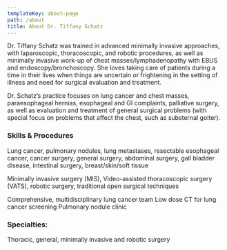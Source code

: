 ```yaml
---
templateKey: about-page
path: /about
title: About Dr. Tiffany Schatz
---
```


Dr. Tiffany Schatz was trained in advanced minimally invasive approaches, with laparoscopic, thoracoscopic, and robotic procedures, as well as minimally invasive work-up of chest masses/lymphadenopathy with EBUS and endoscopy/bronchoscopy. She loves taking care of patients during a time in their lives when things are uncertain or frightening in the setting of illness and need for surgical evaluation and treatment.

Dr. Schatz’s practice focuses on lung cancer and chest masses, paraesophageal hernias, esophageal and GI complaints, palliative surgery, as well as evaluation and treatment of general surgical problems (with special focus on problems that affect the chest, such as substernal goiter).

### Skills & Procedures

Lung cancer, pulmonary nodules, lung metastases, resectable esophageal cancer, cancer
surgery, general surgery, abdominal surgery, gall bladder disease, intestinal surgery,
breast/skin/soft tissue

Minimally invasive surgery (MIS), Video-assisted thoracoscopic surgery (VATS), robotic surgery,
traditional open surgical techniques

Comprehensive, multidisciplinary lung cancer team
Low dose CT for lung cancer screening
Pulmonary nodule clinic

### Specialties:

Thoracic, general, minimally invasive and robotic surgery
